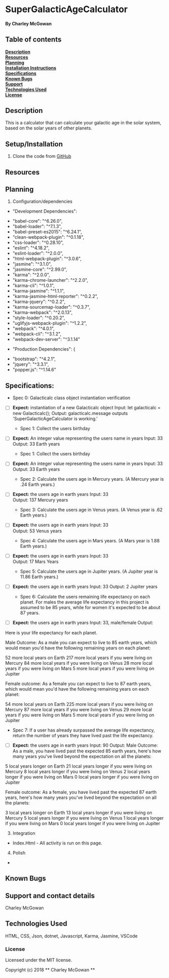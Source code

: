 # SuperGalacticAgeCalculator

#### By Charley McGowan

## Table of contents

**[Description](#description)**<br>
**[Resources](#resources)**<br>
**[Planning](#planning)**<br>
**[Installation Instructions](#setup/installation)**<br>
**[Specifications](#specifications)**<br>
**[Known Bugs](#known-bugs)**<br>
**[Support](#support-and-contact-details)**<br>
**[Technologies Used](#technologies-used)**<br>
**[License](#license)**<br>

## Description
This is a calculator that can calculate your galactic age in the solar system, based on the solar years of other planets. 

## Setup/Installation
1. Clone the code from [GitHub](https://github.com/glitchwizard/SuperGalacticAgeCalculatorProject)

## Resources

## Planning

1. Configuration/dependencies
*  "Development Dependencies":
  -  "babel-core": "^6.26.0",
  -  "babel-loader": "^7.1.3",
  -  "babel-preset-es2015": "^6.24.1",
  -  "clean-webpack-plugin": "^0.1.18",
  -  "css-loader": "^0.28.10",
  -  "eslint": "^4.18.2",
  -  "eslint-loader": "^2.0.0",
  -  "html-webpack-plugin": "^3.0.6",
  -  "jasmine": "^3.1.0",
  -  "jasmine-core": "^2.99.0",
  -  "karma": "^2.0.0",
  -  "karma-chrome-launcher": "^2.2.0",
  -  "karma-cli": "^1.0.1",
  -  "karma-jasmine": "^1.1.1",
  -  "karma-jasmine-html-reporter": "^0.2.2",
  -  "karma-jquery": "^0.2.2",
  -  "karma-sourcemap-loader": "^0.3.7",
  -  "karma-webpack": "^2.0.13",
  -  "style-loader": "^0.20.2",
  -  "uglifyjs-webpack-plugin": "^1.2.2",
  -  "webpack": "^4.0.1",
  -  "webpack-cli": "^3.1.2",
  -  "webpack-dev-server": "^3.1.14"

*  "Production Dependencies": {
  -  "bootstrap": "^4.2.1",
  -  "jquery": "^3.3.1",
  -  "popper.js": "^1.14.6"

## Specifications:

  * Spec 0: Galacticalc class object instantiation verification
- [ ] **Expect:** instantiation of a new Galacticalc object
Input: let galacticalc = new Galacticalc();
Output: galacticalc.message outputs 'SuperGalacticAgeCalculator is working.' 

  * Spec 1: Collect the users birthday
- [ ] **Expect:** An integer value representing the users name in years 
Input: 33 
Output: 33 Earth years

  * Spec 1: Collect the users birthday
- [ ] **Expect:** An integer value representing the users name in years 
Input: 33 
Output: 33 Earth years

  * Spec 2: Calculate the users age in Mercury years. (A Mercury year is .24 Earth years.)
- [ ] **Expect:**  the users age in earth years
Input: 33  
Output: 137 Mercury years

  * Spec 3: Calculate the users age in Venus years. (A Venus year is .62 Earth years.)
- [ ] **Expect:**  the users age in earth years
Input: 33  
Output: 53 Venus years

  * Spec 4: Calculate the users age in Mars years. (A Mars year is 1.88 Earth years.)
- [ ] **Expect:**  the users age in earth years
Input: 33  
Output: 17 Mars Years

  * Spec 5: Calculate the users age in Jupiter years. (A Jupiter year is 11.86 Earth years.)
- [ ] **Expect:**  the users age in earth years
Input: 33
Output: 2 Jupiter years

  * Spec 6: Calculate the users remaining life expectancy on each planet. For males the average life expectancy in this project is assumed to be 85 years, while for women it's expected to be about 87 years.
- [ ] **Expect:**  the users age in earth years
Input: 33, male/female
Output: 

Here is your life expectancy for each planet.

Male Outcome: As a male you can expect to live to 85 earth years, which would mean you'd have the following remaining years on each planet: 

52 more local years on Earth
217 more local years if you were living on Mercury
84 more local years if you were living on Venus
28 more local years if you were living on Mars
5 more local years if you were living on Jupiter

Female outcome: As a female you can expect to live to 87 earth years, which would mean you'd have the following remaining years on each planet: 

54 more local years on Earth
225 more local years if you were living on Mercury
87 more local years if you were living on Venus
29 more local years if you were living on Mars
5 more local years if you were living on Jupiter

  * Spec 7: If a user has already surpassed the average life expectancy, return the number of years they have lived past the life expectancy.
- [ ] **Expect:**  the users age in earth years
Input: 90
Output: 
Male Outcome: As a male, you have lived past the expected 85 earth years, here's how many years you've lived beyond the expectation on all the planets: 

5 local years longer on Earth
21 local years longer if you were living on Mercury
8 local years longer if you were living on Venus
2 local years longer if you were living on Mars
0 local years longer if you were living on Jupiter

Female outcome: As a female, you have lived past the expected 87 earth years, here's how many years you've lived beyond the expectation on all the planets: 

3 local years longer on Earth
13 local years longer if you were living on Mercury
5 local years longer if you were living on Venus
1 local years longer if you were living on Mars
0 local years longer if you were living on Jupiter

3. Integration
  * Index.Html - All activity is run on this page.

4. Polish
  *


## Known Bugs

## Support and contact details
Charley McGowan

## Technologies Used

HTML, CSS, Json, dotnet, Javascript, Karma, Jasmine, VSCode

### License

Licensed under the MIT license.

Copyright (c) 2018 ** Charley McGowan **

